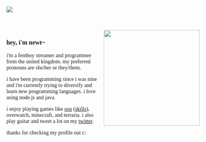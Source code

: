 <span style="font-family:Poppins;">

<img src="https://github-readme-stats.vercel.app/api?username=newtykins&show_icons=true">

<br><br>
<img align="right" src="https://github.com/newtykins/newtykins/blob/master/sylv.gif?raw=true" height="250">

<h3>hey, i'm newt~</h3>

i'm a femboy streamer and programmer from the united kingdom. my preferred pronouns are she/her or they/them.

i have been programming since i was nine and i'm currently trying to diversify and learn new programming languages. i love using node.js and java.

i enjoy playing games like <a href="https://osu.ppy.sh/users/16009610">osu</a> (<a href="http://osuskills.com/user/newtt">skills</a>), overwatch, minecraft, and terraria. i also play guitar and tweet a lot on my <a href="https://twitter.com/newtykins">twitter</a>.

thanks for checking my profile out c:
</span>
